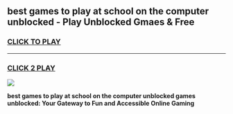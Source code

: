 
## best games to play at school on the computer unblocked - Play Unblocked Gmaes & Free
<h3>
<a href="https://news.freeplayer.one?title=best_games_to_play_at_school_on_the_computer_unblocked&ref=16F">CLICK TO PLAY</a></h3>
<hr>

<h3>
<a href="https://news.freeplayer.one?title=best_games_to_play_at_school_on_the_computer_unblocked&ref=16F">CLICK 2 PLAY</a>
  
</h3>

<a href="https://news.freeplayer.one?title=best_games_to_play_at_school_on_the_computer_unblocked&ref=16F/"><img src="https://clearcache.store/games.png"></a>


**best games to play at school on the computer unblocked games unblocked: Your Gateway to Fun and Accessible Online Gaming**
